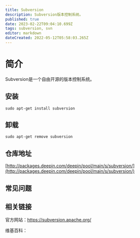 ```yaml
---
title: Subversion
description: Subversion版本控制系统。
published: true
date: 2023-02-22T09:04:10.699Z
tags: subversion, svn
editor: markdown
dateCreated: 2022-05-12T05:58:03.265Z
---
```


# 简介

Subversion是一个自由开源的版本控制系统。

## 安装

`sudo apt-get install subversion`

## 卸载

`sudo apt-get remove subversion`

## 仓库地址

[http://packages.deepin.com/deepin/pool/main/s/subversion/](http://packages.deepin.com/deepin/pool/main/s/subversion/)

## 常见问题

## 相关链接
官方网站：https://subversion.apache.org/

维基百科：